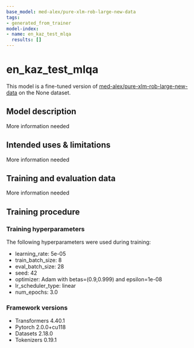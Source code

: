```yaml
---
base_model: med-alex/pure-xlm-rob-large-new-data
tags:
- generated_from_trainer
model-index:
- name: en_kaz_test_mlqa
  results: []
---
```


<!-- This model card has been generated automatically according to the information the Trainer had access to. You
should probably proofread and complete it, then remove this comment. -->

# en_kaz_test_mlqa

This model is a fine-tuned version of [med-alex/pure-xlm-rob-large-new-data](https://huggingface.co/med-alex/pure-xlm-rob-large-new-data) on the None dataset.

## Model description

More information needed

## Intended uses & limitations

More information needed

## Training and evaluation data

More information needed

## Training procedure

### Training hyperparameters

The following hyperparameters were used during training:
- learning_rate: 5e-05
- train_batch_size: 8
- eval_batch_size: 28
- seed: 42
- optimizer: Adam with betas=(0.9,0.999) and epsilon=1e-08
- lr_scheduler_type: linear
- num_epochs: 3.0

### Framework versions

- Transformers 4.40.1
- Pytorch 2.0.0+cu118
- Datasets 2.18.0
- Tokenizers 0.19.1
